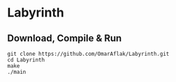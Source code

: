 # Labyrinth

## Download, Compile & Run

```
git clone https://github.com/OmarAflak/Labyrinth.git
cd Labyrinth
make
./main
```
